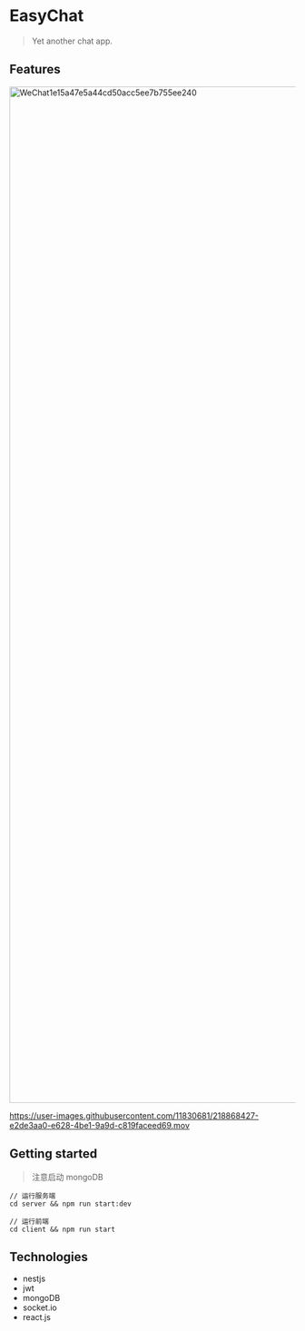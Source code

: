 # EasyChat
> Yet another chat app.

## Features


<img width="1791" alt="WeChat1e15a47e5a44cd50acc5ee7b755ee240" src="https://user-images.githubusercontent.com/11830681/218860144-8325b718-120d-4ca0-99c3-606ef30da117.png">



https://user-images.githubusercontent.com/11830681/218868427-e2de3aa0-e628-4be1-9a9d-c819faceed69.mov





## Getting started

> 注意启动 mongoDB

```
// 运行服务端
cd server && npm run start:dev

// 运行前端
cd client && npm run start
```

## Technologies
- nestjs
- jwt
- mongoDB
- socket.io
- react.js


